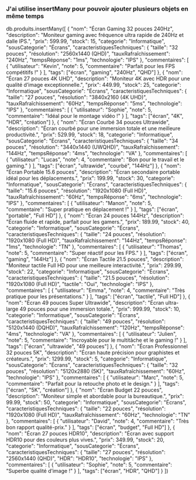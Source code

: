 ### J'ai utilise insertMany pour pouvoir ajouter plusieurs objets en même temps


db.produits.insertMany([
  {
    "nom": "Écran Gaming 32 pouces 240Hz",
    "description": "Moniteur gaming avec fréquence ultra rapide de 240Hz et dalle IPS.",
    "prix": 599.99,
    "stock": 15,
    "categorie": "Informatique",
    "sousCategorie": "Écrans",
    "caracteristiquesTechniques": {
      "taille": "32 pouces",
      "résolution": "2560x1440 (QHD)",
      "tauxRafraîchissement": "240Hz",
      "tempsRéponse": "1ms",
      "technologie": "IPS"
    },
    "commentaires": [
      { "utilisateur": "Kevin", "note": 5, "commentaire": "Parfait pour les FPS compétitifs !" }
    ],
    "tags": ["écran", "gaming", "240Hz", "QHD"]
  },
  {
    "nom": "Écran 27 pouces 4K UHD",
    "description": "Moniteur 4K avec HDR pour une qualité d’image exceptionnelle.",
    "prix": 449.99,
    "stock": 25,
    "categorie": "Informatique",
    "sousCategorie": "Écrans",
    "caracteristiquesTechniques": {
      "taille": "27 pouces",
      "résolution": "3840x2160 (4K UHD)",
      "tauxRafraîchissement": "60Hz",
      "tempsRéponse": "5ms",
      "technologie": "IPS"
    },
    "commentaires": [
      { "utilisateur": "Sophie", "note": 5, "commentaire": "Idéal pour le montage vidéo !" }
    ],
    "tags": ["écran", "4K", "HDR", "création"]
  },
  {
    "nom": "Écran Courbé 34 pouces Ultrawide",
    "description": "Écran courbé pour une immersion totale et une meilleure productivité.",
    "prix": 529.99,
    "stock": 18,
    "categorie": "Informatique",
    "sousCategorie": "Écrans",
    "caracteristiquesTechniques": {
      "taille": "34 pouces",
      "résolution": "3440x1440 (UWQHD)",
      "tauxRafraîchissement": "144Hz",
      "tempsRéponse": "4ms",
      "technologie": "VA"
    },
    "commentaires": [
      { "utilisateur": "Lucas", "note": 4, "commentaire": "Bon pour le travail et le gaming." }
    ],
    "tags": ["écran", "ultrawide", "courbé", "144Hz"]
  },
  {
    "nom": "Écran Portable 15.6 pouces",
    "description": "Écran secondaire portable idéal pour les déplacements.",
    "prix": 199.99,
    "stock": 30,
    "categorie": "Informatique",
    "sousCategorie": "Écrans",
    "caracteristiquesTechniques": {
      "taille": "15.6 pouces",
      "résolution": "1920x1080 (Full HD)",
      "tauxRafraîchissement": "60Hz",
      "tempsRéponse": "6ms",
      "technologie": "IPS"
    },
    "commentaires": [
      { "utilisateur": "Manon", "note": 5, "commentaire": "Super pratique en déplacement !" }
    ],
    "tags": ["écran", "portable", "Full HD"]
  },
  {
    "nom": "Écran 24 pouces 144Hz",
    "description": "Écran fluide et rapide, parfait pour les gamers.",
    "prix": 189.99,
    "stock": 40,
    "categorie": "Informatique",
    "sousCategorie": "Écrans",
    "caracteristiquesTechniques": {
      "taille": "24 pouces",
      "résolution": "1920x1080 (Full HD)",
      "tauxRafraîchissement": "144Hz",
      "tempsRéponse": "1ms",
      "technologie": "TN"
    },
    "commentaires": [
      { "utilisateur": "Thomas", "note": 5, "commentaire": "Super réactif pour les FPS." }
    ],
    "tags": ["écran", "gaming", "144Hz"]
  },
  {
    "nom": "Écran Tactile 21.5 pouces",
    "description": "Moniteur tactile Full HD pour une meilleure interactivité.",
    "prix": 299.99,
    "stock": 22,
    "categorie": "Informatique",
    "sousCategorie": "Écrans",
    "caracteristiquesTechniques": {
      "taille": "21.5 pouces",
      "résolution": "1920x1080 (Full HD)",
      "tactile": "Oui",
      "technologie": "IPS"
    },
    "commentaires": [
      { "utilisateur": "Emma", "note": 4, "commentaire": "Très pratique pour les présentations." }
    ],
    "tags": ["écran", "tactile", "Full HD"]
  },
  {
    "nom": "Écran 49 pouces Super Ultrawide",
    "description": "Écran ultra-large 49 pouces pour une immersion totale.",
    "prix": 999.99,
    "stock": 10,
    "categorie": "Informatique",
    "sousCategorie": "Écrans",
    "caracteristiquesTechniques": {
      "taille": "49 pouces",
      "résolution": "5120x1440 (DQHD)",
      "tauxRafraîchissement": "120Hz",
      "tempsRéponse": "4ms",
      "technologie": "VA"
    },
    "commentaires": [
      { "utilisateur": "Julien", "note": 5, "commentaire": "Incroyable pour le multitâche et le gaming !" }
    ],
    "tags": ["écran", "ultrawide", "49 pouces"]
  },
  {
    "nom": "Écran Professionnel 32 pouces 5K",
    "description": "Écran haute précision pour graphistes et créateurs.",
    "prix": 1299.99,
    "stock": 5,
    "categorie": "Informatique",
    "sousCategorie": "Écrans",
    "caracteristiquesTechniques": {
      "taille": "32 pouces",
      "résolution": "5120x2880 (5K)",
      "tauxRafraîchissement": "60Hz",
      "technologie": "IPS"
    },
    "commentaires": [
      { "utilisateur": "Marc", "note": 5, "commentaire": "Parfait pour la retouche photo et le design." }
    ],
    "tags": ["écran", "5K", "création"]
  },
  {
    "nom": "Écran Budget 22 pouces",
    "description": "Moniteur simple et abordable pour la bureautique.",
    "prix": 99.99,
    "stock": 50,
    "categorie": "Informatique",
    "sousCategorie": "Écrans",
    "caracteristiquesTechniques": {
      "taille": "22 pouces",
      "résolution": "1920x1080 (Full HD)",
      "tauxRafraîchissement": "60Hz",
      "technologie": "TN"
    },
    "commentaires": [
      { "utilisateur": "David", "note": 4, "commentaire": "Très bon rapport qualité-prix." }
    ],
    "tags": ["écran", "budget", "Full HD"]
  },
  {
    "nom": "Écran 27 pouces HDR10",
    "description": "Écran avec support HDR10 pour des couleurs plus vives.",
    "prix": 349.99,
    "stock": 20,
    "categorie": "Informatique",
    "sousCategorie": "Écrans",
    "caracteristiquesTechniques": {
      "taille": "27 pouces",
      "résolution": "2560x1440 (QHD)",
      "HDR": "HDR10",
      "technologie": "IPS"
    },
    "commentaires": [
      { "utilisateur": "Sophie", "note": 5, "commentaire": "Superbe qualité d’image !" }
    ],
    "tags": ["écran", "HDR", "QHD"]
  }
])
